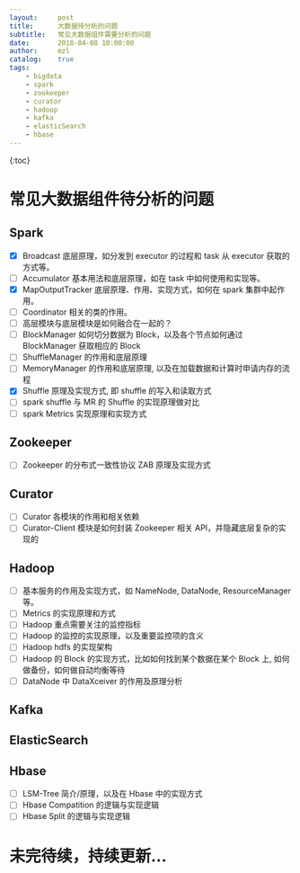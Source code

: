 ```yaml
---          
layout:     post
title:      大数据待分析的问题 
subtitle:   常见大数据组件需要分析的问题
date:       2018-04-08 10:00:00
author:     mzl 
catalog:    true
tags:        
    - bigdata
    - spark
    - zookeeper
    - curator
    - hadoop
    - kafka
    - elasticSearch
    - hbase
---          
```

             
{:toc}
# 常见大数据组件待分析的问题

## Spark
- [x] Broadcast 底层原理，如分发到 executor 的过程和 task 从 executor 获取的方式等。
- [ ] Accumulator 基本用法和底层原理，如在 task 中如何使用和实现等。
- [x] MapOutputTracker 底层原理、作用、实现方式，如何在 spark 集群中起作用。
- [ ] Coordinator 相关的类的作用。
- [ ] 高层模块与底层模块是如何融合在一起的？
- [ ] BlockManager 如何切分数据为 Block，以及各个节点如何通过 BlockManager 获取相应的 Block
- [ ] ShuffleManager 的作用和底层原理
- [ ] MemoryManager 的作用和底层原理, 以及在加载数据和计算时申请内存的流程
- [x] Shuffle 原理及实现方式, 即 shuffle 的写入和读取方式
- [ ] spark shuffle 与 MR 的 Shuffle 的实现原理做对比
- [ ] spark Metrics 实现原理和实现方式

## Zookeeper

- [ ] Zookeeper 的分布式一致性协议 ZAB 原理及实现方式

## Curator

- [ ] Curator 各模块的作用和相关依赖
- [ ] Curator-Client 模块是如何封装 Zookeeper 相关 API，并隐藏底层复杂的实现的

## Hadoop

- [ ] 基本服务的作用及实现方式，如 NameNode, DataNode, ResourceManager 等。
- [ ] Metrics 的实现原理和方式
- [ ] Hadoop 重点需要关注的监控指标
- [ ] Hadoop 的监控的实现原理，以及重要监控项的含义
- [ ] Hadoop hdfs 的实现架构
- [ ] Hadoop 的 Block 的实现方式，比如如何找到某个数据在某个 Block 上, 如何做备份，如何做自动均衡等待
- [ ] DataNode 中 DataXceiver 的作用及原理分析

## Kafka

## ElasticSearch

## Hbase

- [ ] LSM-Tree 简介/原理，以及在 Hbase 中的实现方式
- [ ] Hbase Compatition 的逻辑与实现逻辑
- [ ] Hbase Split 的逻辑与实现逻辑

# 未完待续，持续更新...
